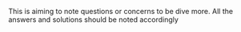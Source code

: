 This is aiming to note questions or concerns to be dive more. All the answers and solutions should be noted accordingly
